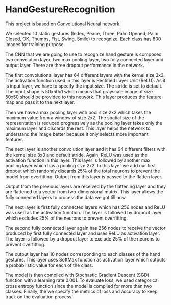 # HandGestureRecognition

This project is based on Convolutional Neural network.

We selected 10 static gestures (Index, Peace, Three, Palm Opened, Palm Closed, OK, Thumbs, Fist, Swing, Smile) to recognize. Each class has 800 images for training purpose.

The CNN that we are going to use to recognize hand gesture is composed two convolution layer, two max pooling layer, two fully connected layer and output layer. There are three dropout performance in the network.

The first convolutional layer has 64 different layers with the kernel size 3x3. The activation function used in this layer is
Rectified Layer Unit (ReLU). As it is input layer, we have to specify the input size. The stride is set to default. The input shape is 50x50x1 which means that grayscale image of size 50x50 should be provided to this network. This layer produces the feature map and pass it to the next layer.

Then we have a max pooling layer with pool size 2x2 which takes the maximum value from a window of size 2x2. The spatial size of the representation is reduced progressively as the pooling layer takes only the maximum layer and discards the rest. This layer helps the network to understand the image better because it only selects more important features.

The next layer is another convolution layer and it has 64 different filters with the kernel size 3x3 and default stride. Again, ReLU was used as the activation function in this layer. This layer is followed by another max pooling layer which has a pooling size 2x2. In this layer we add our first dropout which randomly discards 25% of the total neurons to prevent the model from overfitting. Output from this layer is passed to the flatten layer.

Output from the previous layers are received by the flattening layer and they are flattened to a vector from two-dimensional matrix. This layer allows the fully connected layers to process the data we got till now.

The next layer is first fully connected layers which has 256 nodes and ReLU was used as the activation function. The layer is followed by dropout layer which excludes 25% of the neurons to prevent overfitting.

The second fully connected layer again has 256 nodes to receive the vector produced by first fully connected layer and uses ReLU as activation layer. The layer is followed by a dropout layer to exclude 25% of the neurons to prevent overfitting.

The output layer has 10 nodes corresponding to each classes of the hand gestures. This layer uses SoftMax function as activation layer which outputs a probabilistic value for each of the class.

The model is then compiled with Stochastic Gradient Descent (SGD) function with a learning rate 0.001. To evaluate loss, we used categorical cross entropy function since the model is compiled for more than two classes. Finally, the we specify the metrics of loss and accuracy to keep track on the evaluation process.
